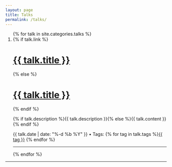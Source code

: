 ```yaml
---
layout: page
title: Talks
permalink: /talks/
---
```


<div class="main-post-list">

  <ol class="post-list">
    {% for talk in site.categories.talks %}
      <li>
        {% if talk.link %}
        <h1 class="post-list__post-title post-title"><a href="{{ site.url }}{{ talk.url }}" title="{{ talk.title }}">{{ talk.title }}</a> <a href="{{ talk.link }}" target="_blank" title="{{ talk.title }}"><i class="icon icon-link"></i></a></h1>
        {% else %}
        <h1 class="post-list__post-title post-title"><a href="{{ site.url }}{{ talk.url }}" title="{{ talk.title }}">{{ talk.title }}</a></h1>
        {% endif %}
        <p>{% if talk.description %}{{ talk.description }}{% else %}{{ talk.content }}{% endif %} <a style="font-size:12px;" href="{{ site.url }}{{ talk.url }}" title="{{ talk.title }}"></a></p>
        <div class="post-list__meta"><time datetime="{{ talk.date | date: "%-d %b %Y" }}" class="post-list__meta--date date">{{ talk.date | date: "%-d %b %Y" }}</time> &#8226; <span class="post-meta__tags">Tags: {% for tag in talk.tags %}<a href="{{ site.url }}/tags/#{{ tag }}">{{ tag }}</a> {% endfor %}</span></div>
        <hr class="post-list__divider">
      </li>
    {% endfor %}
  </ol>

  <hr class="post-list__divider ">
</div>
